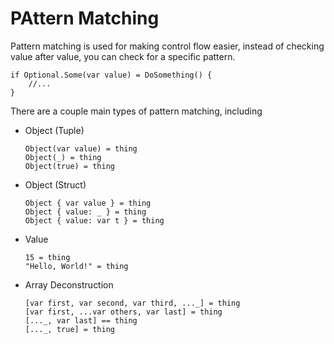 # PAttern Matching

Pattern matching is used for making control flow easier,
instead of checking value after value, you can check for a specific pattern.

```
if Optional.Some(var value) = DoSomething() {
    //...
}
```

There are a couple main types of pattern matching, including

- Object (Tuple)
    ```
    Object(var value) = thing
    Object(_) = thing
    Object(true) = thing
    ```
- Object (Struct)
    ```
    Object { var value } = thing
    Object { value: _ } = thing
    Object { value: var t } = thing
    ```
- Value
    ```
    15 = thing
    "Hello, World!" = thing
    ```
- Array Deconstruction
    ```
    [var first, var second, var third, ..._] = thing
    [var first, ...var others, var last] = thing
    [..._, var last] == thing
    [..._, true] = thing
    ```
